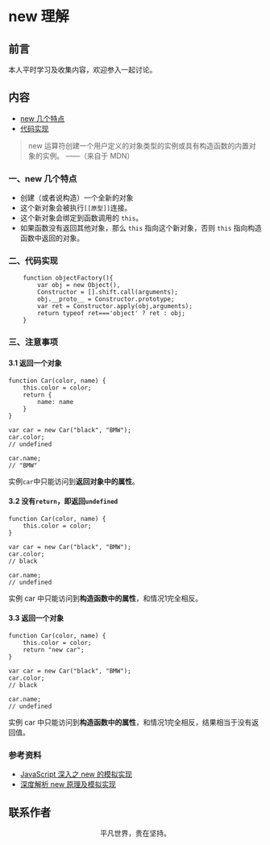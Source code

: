 # new 理解

## 前言

本人平时学习及收集内容，欢迎参入一起讨论。

## 内容

- [new 几个特点](l#一、new几个特点)
- [代码实现](#二、代码实现)

> new 运算符创建一个用户定义的对象类型的实例或具有构造函数的内置对象的实例。 ——（来自于 MDN）

### 一、new 几个特点

- 创建（或者说构造）一个全新的对象
- 这个新对象会被执行`[[原型]]`连接。
- 这个新对象会绑定到函数调用的 `this`。
- 如果函数没有返回其他对象，那么 `this` 指向这个新对象，否则 `this` 指向构造函数中返回的对象。

### 二、代码实现

```
    function objectFactory(){
        var obj = new Object(),
        Constructor = [].shift.call(arguments);
        obj.__proto__ = Constructor.prototype;
        var ret = Constructor.apply(obj,arguments);
        return typeof ret==='object' ? ret : obj;
    }

```

### 三、注意事项

#### 3.1 返回一个对象

```
function Car(color, name) {
    this.color = color;
    return {
        name: name
    }
}

var car = new Car("black", "BMW");
car.color;
// undefined

car.name;
// "BMW"
```

实例`car`中只能访问到**返回对象中的属性**。

#### 3.2 没有`return`，即返回`undefined`

```
function Car(color, name) {
    this.color = color;
}

var car = new Car("black", "BMW");
car.color;
// black

car.name;
// undefined
```

实例 car 中只能访问到**构造函数中的属性**，和情况1完全相反。

#### 3.3 返回一个对象

```
function Car(color, name) {
    this.color = color;
    return "new car";
}

var car = new Car("black", "BMW");
car.color;
// black

car.name;
// undefined
```

实例 car 中只能访问到**构造函数中的属性**，和情况1完全相反，结果相当于没有返回值。

### 参考资料

- [JavaScript 深入之 new 的模拟实现](https://github.com/mqyqingfeng/Blog/issues/13)
- [深度解析 new 原理及模拟实现](https://github.com/yygmind/blog/issues/24)

## 联系作者

<div align="center">
    <p>
        平凡世界，贵在坚持。
    </p>
    <img :src="$withBase('/about/contact.png')" />
</div>
